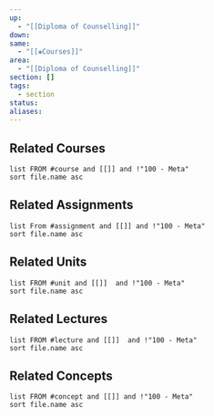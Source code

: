 ```yaml
---
up:
  - "[[Diploma of Counselling]]"
down: 
same:
  - "[[❀Courses]]"
area:
  - "[[Diploma of Counselling]]"
section: []
tags:
  - section
status: 
aliases:
---
```


## Related Courses
```dataview
list FROM #course and [[]] and !"100 - Meta"
sort file.name asc
```

## Related Assignments
```dataview
list From #assignment and [[]] and !"100 - Meta"
sort file.name asc
```

## Related Units
```dataview
list FROM #unit and [[]]  and !"100 - Meta"
sort file.name asc
```

## Related Lectures
```dataview
list FROM #lecture and [[]]  and !"100 - Meta"
sort file.name asc
```

## Related Concepts
```dataview
list FROM #concept and [[]] and !"100 - Meta"
sort file.name asc
```